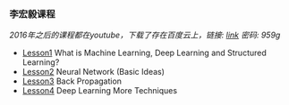 ### 李宏毅课程

*2016年之后的课程都在youtube，下载了存在百度云上，链接: [link](https://pan.baidu.com/s/1snv86lu9gQwI8t9SU7SMZA) 密码: 959g*

- [Lesson1](https://github.com/songruoningbupt/songruoningbupt.github.io/blob/master/ml/LeeHungYi/Lesson1.md) What is Machine Learning, Deep Learning and Structured Learning?
- [Lesson2](https://github.com/songruoningbupt/songruoningbupt.github.io/blob/master/ml/LeeHungYi/Lesson2.md) Neural Network (Basic Ideas)
- [Lesson3](https://github.com/songruoningbupt/songruoningbupt.github.io/blob/master/ml/LeeHungYi/Lesson3.md) Back Propagation
- [Lesson4](https://github.com/songruoningbupt/songruoningbupt.github.io/blob/master/ml/LeeHungYi/Lesson4.md) Deep Learning More Techniques
